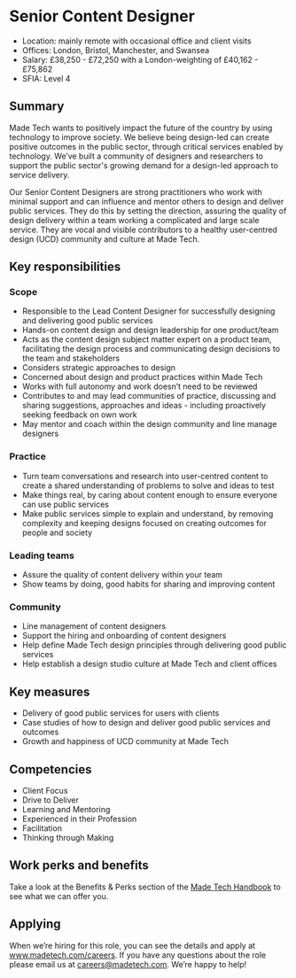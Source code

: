 # Senior Content Designer 

* Location: mainly remote with occasional office and client visits
* Offices: London, Bristol, Manchester, and Swansea
* Salary: £38,250 - £72,250 with a London-weighting of £40,162 - £75,862
* SFIA: Level 4

## Summary

Made Tech wants to positively impact the future of the country by using technology to improve society. We believe being design-led can create positive outcomes in the public sector, through critical services enabled by technology. We’ve built a community of designers and researchers to support the public sector's growing demand for a design-led approach to service delivery.

Our Senior Content Designers are strong practitioners who work with minimal support and can influence and mentor others to design and deliver public services. They do this by setting the direction, assuring the quality of design delivery within a team working a complicated and large scale service. They are vocal and visible contributors to a healthy user-centred design (UCD) community and culture at Made Tech.


## Key responsibilities 

### Scope

- Responsible to the Lead Content Designer for successfully designing and delivering good public services
- Hands-on content design and design leadership for one product/team
- Acts as the content design subject matter expert on a product team, facilitating the design process and communicating design decisions to the team and stakeholders
- Considers strategic approaches to design
- Concerned about design and product practices within Made Tech
- Works with full autonomy and work doesn’t need to be reviewed
- Contributes to and may lead communities of practice, discussing and sharing suggestions, approaches and ideas - including proactively seeking feedback on own work
- May mentor and coach within the design community and line manage designers

### Practice

- Turn team conversations and research into user-centred content to create a shared understanding of problems to solve and ideas to test
- Make things real, by caring about content enough to ensure everyone can use public services
- Make public services simple to explain and understand, by removing complexity and keeping designs focused on creating outcomes for people and society

### Leading teams

- Assure the quality of content delivery within your team
- Show teams by doing, good habits for sharing and improving content

### Community

- Line management of content designers
- Support the hiring and onboarding of content designers
- Help define Made Tech design principles through delivering good public services
- Help establish a design studio culture at Made Tech and client offices

## Key measures

- Delivery of good public services for users with clients
- Case studies of how to design and deliver good public services and outcomes
- Growth and happiness of UCD community at Made Tech

## Competencies 

- Client Focus
- Drive to Deliver
- Learning and Mentoring
- Experienced in their Profession
- Facilitation
- Thinking through Making 

## Work perks and benefits
Take a look at the Benefits & Perks section of the [Made Tech Handbook](https://github.com/madetech/handbook) to see what we can offer you. 

## Applying
When we’re hiring for this role, you can see the details and apply at www.madetech.com/careers. If you have any questions about the role please email us at careers@madetech.com. We’re happy to help!

